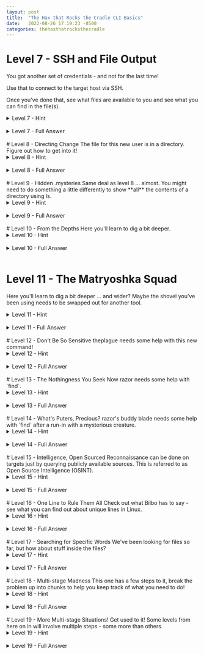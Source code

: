 ```yaml
---
layout: post
title:  "The Hax that Rocks the Cradle CLI Basics"
date:   2022-08-26 17:19:23 -0500
categories: thehaxthatrocksthecradle
---
```



# Level 7 - SSH and File Output
You got another set of credentials - and not for the last time!

Use that to connect to the target host via SSH.

Once you've done that, see what files are available to you and see what you can find in the file(s).

<details>
<summary>Level 7 - Hint</summary>

<br>
<span style="color:DodgerBlue">
To the Internet for help once more! I don't suggest this all the time because I'm lazy (that's a possible contributing factor though!), but because this is probably the most valuable skill you can develop - learning how to find more information!
<br>
Some search suggestions to get you moving:<br>
<ul>
<li>SSH usage</li>
<li>show files in Linux</li>
<li>display file contents in Linux</li>
</ul>
</span>
</details>
<br>
<details>
<summary>Level 7 - Full Answer</summary>
<br>
<span style="color:MediumSeaGreen">
Kind of similar to FTP, SSH to a server with:
<code>ssh x.x.x.x -l username</code><br>
or<br>
<code>ssh username@x.x.x.x</code><br>
... where x.x.x.x is the IP address of the SSH server.<br>
<br>
<blockquote>The first time you SSH to something, you'll get a warning about the authenticity of the host and fingerprint, and blah, blah, blah. Just type yes at the warning message. What could possibly go wrong with that?</blockquote><br>
Enter the password when prompted.<br>
<br>
To list files, use <code>ls</code>.<br><br>
To output the contents a file to your screen, type:<br>
<code>cat filename</code><br><br>
To disconnect from this session, type <code>exit</code>.<br>
</span>
</details>
<br>
# Level 8 - Directing Change
The file for this new user is in a directory. Figure out how to get into it!


<details>
<summary>Level 8 - Hint</summary>

<br>
<span style="color:DodgerBlue">
Check out how to <b>change directory in Linux</b> online!
</span>
</details>
<br>
<details>
<summary>Level 8 - Full Answer</summary>
<br>
<span style="color:MediumSeaGreen">
Change Directory with the <code>cd</code> command:<br>
<code>cd info</code><br>
<br>
Repeat the steps from Level 7 to get the info for the next user!
</span>
</details>
<br>
# Level 9 - Hidden .mysteries
Same deal as level 8 ... almost. You might need to do something a little differently to show **all** the contents of a directory using ls.

<details>
<summary>Level 9 - Hint</summary>

<br>
<span style="color:DodgerBlue">
<code>ls</code> is a command, and has a help file! Remember how to check that from the CLI? Note that for some commands, some of these options might not work, depending on ... a lot of things:<br>
<ul>
<li><code>commandname -h</code></li>
<li><code>commandname --help</code></li>
<li><code>man commandname</code></li>
</ul>
</span>
</details>
<br>
<details>
<summary>Level 9 - Full Answer</summary>
<br>
<span style="color:MediumSeaGreen">
Use:<br>
<code>ls -a</code><br>
... to show <b>all</b> directories and files in your current directory, even if they're "hidden".<br>
<br>
You can tell if they are hidden because they have a . in front of the directory or file name. It's like a really little kid playing hide and seek ... "If I put a dot in front of my name, you can't see me, right?!"
</span>
</details>
<br>
# Level 10 - From the Depths
Here you'll learn to dig a bit deeper.

<details>
<summary>Level 10 - Hint</summary>

<br>
<span style="color:DodgerBlue">
After reading acidburn's message, see what might help in the <code>ls</code> ... welll, help.
</span>
</details>
<br>
<details>
<summary>Level 10 - Full Answer</summary>

<br>
<span style="color:MediumSeaGreen">
Use:<br>
<code>ls -R</code><br>
... to <b>recursively</b> show the contents of the directory. Meaning it'll look in your current directory, and inside any directories in your directory, and any directories inside that ... like a matryoshka doll (those Russian nesting dolls).<br>
<br>
</span>
</details>
<br>

# Level 11 - The Matryoshka Squad
Here you'll learn to dig a bit deeper ... and wider? Maybe the shovel you've been using needs to be swapped out for another tool.

<details>
<summary>Level 11 - Hint</summary>

<br>
<span style="color:DodgerBlue">
After reading crashoverride's message, take a look at the <code>find</code> help.
<br>
Disclaimer - I personally find the CLI help for <code>find</code> to be ... not so helpful. If you don't find the help you need in <code>find</code>'s help, maybe you'll find that the help you find online will help you use <code>find</code> in a way that helps. Something like that.<br>
<br>
Suggested search: <b>linux find examples</b><br>
<br>
You can also check the manual for <code>find</code> - it's really long, but much more clear to me than the <code>--help</code> information. While we're at it - I might as well mention that you can also find the manual for most commands online really easily too! I like doing that because you can easily use CTRL+f to search on the page for a specific word if you'd like. How do you find the manuals? I typically just use the same words I'd use at the CLI! In this case, just do a search for "man find". This one in particular may come up with unrelated results, but you should also find the manual info too!
</span>
</details>
<br>
<details>
<summary>Level 11 - Full Answer</summary>

<br>
<span style="color:MediumSeaGreen">
Use:<br>
<code>find . -name thep*</code><br>
Let's break that down:
<ul>
<li><code>.</code> - the humble period is Linux's shorthand for "this directory". This tells find to look here. Find works recursively by default, so you don't have to tell it to do that like you would with <code>ls</code></li>
<li><code>-name</code> - this tells find that the attribute of the file we're searching by is the name. Of course it's the file name! What else would you search by?! You may be sorry you asked in a bit :)</li>
<li><code>thep*</code> - "thep" is the only piece of the filename that user crashoverride gave us. You have to put the wildcard * after that since you don't know if or how many characters follow that part of the file name.</li>
</ul>
<br>
</span>
</details>
<br>
# Level 12 - Don't Be So Sensitive
theplague needs some help with this new command!

<details>
<summary>Level 12 - Hint</summary>

<br>
<span style="color:DodgerBlue">
Again, check the <code>find</code> help or online examples.
<br>
<code>find</code> is case sensitive by default - tell it to be the opposite.
</span>
</details>
<br>
<details>
<summary>Level 12 - Full Answer</summary>

<br>
<span style="color:MediumSeaGreen">
Use:<br>
<code>find . -iname razor*</code><br>
Let's break that down:
<ul>
<li><code>.</code> - the humble period is Linux's shorthand for "this directory". This tells find to look here. Find works recursively by default, so you don't have to tell it to do that like you would with <code>ls</code></li>
<li><code>-iname</code> - like last time, this tells find that the attribute of the file we're searching by is the name, but the <b>i</b> in <code>iname</code> means to search in a <b>case insensitive</b> manner.</li>
<li><code>razor*</code> - "razor" is the only piece of the filename that user theplague gave us. You have to put the wildcard * after that since you don't know if or how many characters follow that part of the file name.</li>
</ul>
<br>
</span>
</details>
<br>
# Level 13 - The Nothingness You Seek
Now razor needs some help with `find`.

<details>
<summary>Level 13 - Hint</summary>

<br>
<span style="color:DodgerBlue">
After checking razor's helpful file* check the <code>find</code> help or online examples.
<br>
* - don't see a file from razor? Remember all the <code>ls</code> options?<br>
<br>
Remember when I said <code>find</code> can search for attributes other than file names, and you were like "Yeah, whatever, when am I ever going to do that?!"
<br>
Now. Now is when you do that!
</span>
</details>
<br>
<details>
<summary>Level 13 - Full Answer</summary>

<br>
<span style="color:MediumSeaGreen">
Use:<br>
<code>find . -empty</code><br>
Let's break that down:
<ul>
<li><code>.</code> - the humble period is Linux's shorthand for "this directory". This tells find to look here. Find works recursively by default, so you don't have to tell it to do that like you would with <code>ls</code></li>
<li><code>-empty</code> - this tells the command to look for an empty file.</li>
</ul>
<br>
</span>
</details>
<br>
# Level 14 - What's Puters, Precious?
razor's buddy blade needs some help with `find` after a run-in with a mysterious creature.

<details>
<summary>Level 14 - Hint</summary>

<br>
<span style="color:DodgerBlue">
After checking blade's tale of what happened, check the <code>find</code> manual or online examples for how to find files belonging to a user.
<br>

</span>
</details>
<br>
<details>
<summary>Level 14 - Full Answer</summary>

<br>
<span style="color:MediumSeaGreen">
Use:<br>
<code>find . -user gollum</code><br>
Let's break that down:
<ul>
<li><code>.</code> - the humble period is Linux's shorthand for "this directory". This tells find to look here. Find works recursively by default, so you don't have to tell it to do that like you would with <code>ls</code></li>
<li><code>-user gollum</code> - this tells the command that we're looking for a file owned by a particular user - in this case, it's "gollum".</li>
</ul>
<br>
Now that you have that super long file path, <code>cat</code> it out to see the contents.
Remember (or maybe you're learning this for the first time!) that to copy and paste from the Linux CLI, the keyboard shortcuts are:<br>
<code>CTRL+SHIFT+c</code> - copy<br>
<code>CTRL+SHIFT+v</code> - paste<br>
</span>
</details>
<br>
# Level 15 - Intelligence, Open Sourced
Reconnaissance can be done on targets just by querying publicly available sources. This is referred to as Open Source Intelligence (OSINT).

<details>
<summary>Level 15 - Hint</summary>

<br>
<span style="color:DodgerBlue">
You're looking for a book of course, not a movie! <br>
OSINT sometimes depends on you using just the right search terms, but hopefully this one shouldn't be too tricky with the info given by gollum. Give multiple search engines a try, never know what might pull up that specific bit of info you're looking for.
<br>
If you get that piece of info about the story, find a way to show a file's last modified date/time.

</span>
</details>
<br>
<details>
<summary>Level 15 - Full Answer</summary>

<br>
<span style="color:MediumSeaGreen">
Using the search term: "first story with Bilbo and Gollum" in a Google search gets you a lot of answers related to the 1937 book, "The Hobbit".
Using that search term in Bing (as of September 2022 anyway) gets you a nice clear-cut answer:
<image src="/images/hobbit.png"></image><br>
<br>
So now you just have to find the file made in 1937! Wow, this computer must be old, huh?
For that, we revisit our old friend <code>ls</code>. The <code>-l</code> option outputs the directory's contents in what they call "list" format, which includes some more info besides just the file names, for example, the last time the file was modified!<br>
<br>
<pre>
gollum@thehaxthatrocksthecradle:~/.treasures$ ls -l
total 280
... [snipped output] ...
-rw-rw-r-- 1 gollum gollum 23 Jul 29  1937 a1d0c6e83f027327d8461063f4ac58a6
</pre>
Now, it's just a matter of copying that file name, and pasting it into a cat command to output its contents!<br>
</span>
</details>
<br>
# Level 16 - One Line to Rule Them All
Check out what Bilbo has to say - see what you can find out about unique lines in Linux.

<details>
<summary>Level 16 - Hint</summary>

<br>
<span style="color:DodgerBlue">
Check out the <code>uniq</code> command, see if it might give you what you need.

</span>
</details>
<br>
<details>
<summary>Level 16 - Full Answer</summary>

<br>
<span style="color:MediumSeaGreen">
Running the <code>uniq</code> command with no options isn't quite enough.<br>
By default, it will just de-duplicate the lines in the file. That still leaves us with a lot (12,595) lines, and doesn't tell us which one was unique to begin with!<br>
<br>
Using the <code>-u</code> option shows us <bold>only</bold> the unique line, and ignores the rest:
<pre>
bilbo@thehaxthatrocksthecradle:~$ uniq -u creds 
99b2a15856249b868abbfc92dea6cee6
</pre>
<br>
Note that this won't work in a file with randomized lines, you'd have to sort the lines first. <code>uniq</code> compares one line with the lines around it. In this case, the duplicates are all one after the other, so <code>uniq</code> works by itself.<br>
</span>
</details>
<br>
# Level 17 - Searching for Specific Words
We've been looking for files so far, but how about stuff inside the files?

<details>
<summary>Level 17 - Hint</summary>

<br>
<span style="color:DodgerBlue">
Check out the <code>grep</code> command, see if it might give you what you need. 
</span>
</details>
<br>
<details>
<summary>Level 17 - Full Answer</summary>

<br>
<span style="color:MediumSeaGreen">
The <code>grep</code> command will find whatever "pattern" you feed it in whatever file you specify. The syntax for the most simple usage of the command is:<br>
<code>grep searchterm filename</code><br>
<br>
Since the term we're searching for is "Bombadil", and the file is "fellowship.txt", our command is:
<code>grep Bombadil fellowship.txt</code><br>
<br>
Sample output:<br>
<pre>
frodo@thehaxthatrocksthecradle:~$ grep Bombadil fellowship.txt 
Tom Bom, jolly Tom, Tom Bombadillo!
Old Tom Bombadil water-lilies bringing
here then? Do you know who I am? I'm Tom Bombadil. Tell me what's
</pre>
So now we see that Mr. Bombadil's first name is Tom!
</span>
</details>
<br>
# Level 18 - Multi-stage Madness
This one has a few steps to it, break the problem up into chunks to help you keep track of what you need to do!

<details>
<summary>Level 18 - Hint</summary>

<br>
<span style="color:DodgerBlue">
The steps you'll need to complete this level are:
<ul>
<li>Convert the binary number to decimal - by whatever means necessary!</li>
<li>Use a command to <code>wget</code> the file from the web server.</li>
<li>Find a way to locate a specific line of text in the file, like he <code>sed</code></li>
</ul>
</span>
</details>
<br>
<details>
<summary>Level 18 - Full Answer</summary>

<br>
<span style="color:MediumSeaGreen">
The steps fully detailed out are:
<ul>
<li>Convert the binary number to decimal - by whatever means necessary!</li>
<ul>
<li>The simplest way to do this might be to look up a binary to decimal converter online</li>
<li>You can also just figure out the binary yourself if you're into that sort of thing</li>
<li>In any case, you should arrive at the number 278</li>
</ul>
<li>Use a command to <code>wget</code> the file from the web server.</li>
<ul>
<li>In my case, with the target IP address being 10.0.0.19, my command is:<br>
<pre>
wget 10.0.0.19:8000/66f363a6b5353b2cdc28f0b75a94410c/twotowers.txt
--2022-09-12 19:18:15--  http://10.0.0.19:8000/66f363a6b5353b2cdc28f0b75a94410c/twotowers.txt
Connecting to 10.0.0.19:8000... connected.
HTTP request sent, awaiting response... 200 OK
Length: 194068 (190K) [text/plain]
Saving to: ‘twotowers.txt’

twotowers.txt            100%[=================================>] 189.52K  --.-KB/s    in 0.001s  

2022-09-12 19:18:15 (352 MB/s) - ‘twotowers.txt’ saved [194068/194068]
</pre>
</li>
<li>As you see above, this saved the file to a file called twotowers.txt on the local hard drive.</li>
</ul>
<li>Find a way to locate a specific line of text in the file, like he <code>sed</code></li>
<ul>
<li><code>sed</code> can do a lot of things. It can find a specific line in a file, for example.<br>
<pre>
sed -n '278p' twotowers.txt
'Night lies over Isengard,' said Treebeard.
</pre>
</li>
</ul>
</ul>
Now (finally) you have the name of the speaker and the place he talked about!<br>
</span>
</details>
<br>
# Level 19 - More Multi-stage Situations!
Get used to it! Some levels from here on in will involve multiple steps - some more than others.

<details>
<summary>Level 19 - Hint</summary>

<br>
<span style="color:DodgerBlue">
The steps you'll need to complete this level are:
<ul>
<li>OSINT for Samwise's wife's nickname</li>
<li>Download the file again if needed</li>
<li>We already used a command to find a specific word or term in a file. How about something near that term, you know, in case you want some context for the line you found?</li>
</ul>
</span>
</details>
<br>
<details>
<summary>Level 19 - Full Answer</summary>

<br>
<span style="color:MediumSeaGreen">
The steps fully detailed out are:
<ul>
<li>OSINT for Samwise's wife's nickname - search for something like "samwise gamgee's wife's name" - should yield "rosie"</li>
<li>Download the file again if needed</li>
<li>We already used a command to find a specific word or term in a file. How about something near that term, you know, in case you want some context for the line you found?</li>
<ul>
<li><code>grep</code> can be used to search for lines before <code>-B</code>, after <code>-A</code>, or both <code>-C</code> (for context). Follow up the command option with the number of lines you want to expand your search by.</li>
<li>In our case:<br>
<pre>grep "Chapter 7" twotowers.txt -A3
                          _Chapter 7_  
           Helm's Deep  
  
    The sun was already westering ... [snipped]
</pre></li>
<li>Keep in mind that a blank line still counts as a line as far as <code>grep</code> is concerned.</li>
</ul>
</ul>
<br>
</span>
</details>